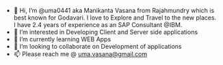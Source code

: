 - 👋 Hi, I’m @uma0441 aka Manikanta Vasana from Rajahmundry which is best known for Godavari. I love to Explore and Travel to the new places.
I have 2.4 years of experience as an SAP Consultant @IBM.
- 👀 I’m interested in Developing Client and Server side applications
- 🌱 I’m currently learning WEB Apps 
- 💞️ I’m looking to collaborate on Development of applications
- 📫 Please reach me @ uma.vasana@gmail.com

<!---
uma0441/uma0441 is a ✨ special ✨ repository because its `README.md` (this file) appears on your GitHub profile.
You can click the Preview link to take a look at your changes.
--->
